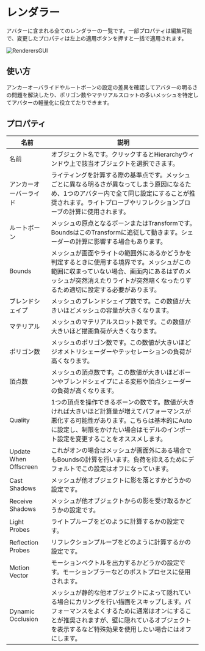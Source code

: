 ﻿# レンダラー

アバターに含まれる全てのレンダラーの一覧です。一部プロパティは編集可能で、変更したプロパティは左上の適用ボタンを押すと一括で適用されます。

![RenderersGUI](/images/ja_JP/RenderersGUI.png "RenderersGUI")
## 使い方

アンカーオーバライドやルートボーンの設定の差異を確認してアバターの明るさの問題を解決したり、ポリゴン数やマテリアルスロットの多いメッシュを特定してアバターの軽量化に役立てたりできます。

## プロパティ

|名前|説明|
|-|-|
|名前|オブジェクト名です。クリックするとHierarchyウィンドウ上で該当オブジェクトを選択できます。|
|アンカーオーバーライド|ライティングを計算する際の基準点です。メッシュごとに異なる明るさが異なってしまう原因になるため、1つのアバター内で全て同じ設定にすることが推奨されます。ライトプローブやリフレクションプローブの計算に使用されます。|
|ルートボーン|メッシュの原点となるボーンまたはTransformです。BoundsはこのTransformに追従して動きます。シェーダーの計算に影響する場合もあります。|
|Bounds|メッシュが画面やライトの範囲外にあるかどうかを判定するときに使用する境界です。メッシュがこの範囲に収まっていない場合、画面内にあるはずのメッシュが突然消えたりライトが突然暗くなったりするため適切に設定する必要があります。|
|ブレンドシェイプ|メッシュのブレンドシェイプ数です。この数値が大きいほどメッシュの容量が大きくなります。|
|マテリアル|メッシュのマテリアルスロット数です。この数値が大きいほど描画負荷が大きくなります。|
|ポリゴン数|メッシュのポリゴン数です。この数値が大きいほどジオメトリシェーダーやテッセレーションの負荷が高くなります。|
|頂点数|メッシュの頂点数です。この数値が大きいほどボーンやブレンドシェイプによる変形や頂点シェーダーの負荷が高くなります。|
|Quality|1つの頂点を操作できるボーンの数です。数値が大きければ大きいほど計算量が増えてパフォーマンスが悪化する可能性があります。こちらは基本的にAutoに設定し、制限をかけたい場合はモデルのインポート設定を変更することをオススメします。|
|Update When Offscreen|これがオンの場合はメッシュが画面外にある場合でもBoundsの計算を行います。負荷を抑えるためにデフォルトでこの設定はオフになっています。|
|Cast Shadows|メッシュが他オブジェクトに影を落とすかどうかの設定です。|
|Receive Shadows|メッシュが他オブジェクトからの影を受け取るかどうかの設定です。|
|Light Probes|ライトプルーブをどのように計算するかの設定です。|
|Reflection Probes|リフレクションプルーブをどのように計算するかの設定です。|
|Motion Vector|モーションベクトルを出力するかどうかの設定です。モーションブラーなどのポストプロセスに使用されます。|
|Dynamic Occlusion|メッシュが静的な他オブジェクトによって隠れている場合にカリングを行い描画をスキップします。パフォーマンスをよくするために通常はオンにすることが推奨されますが、壁に隠れているオブジェクトを表示するなど特殊効果を使用したい場合にはオフにします。|

